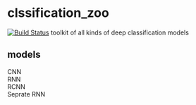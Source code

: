 # clssification_zoo
[![Build Status](https://travis-ci.org/lixinsu/classification_zoo.svg?branch=master)](https://travis-ci.org/lixinsu/classification_zoo.js)
toolkit of all kinds of deep classification models
## models
CNN  
RNN  
RCNN  
Seprate RNN  
